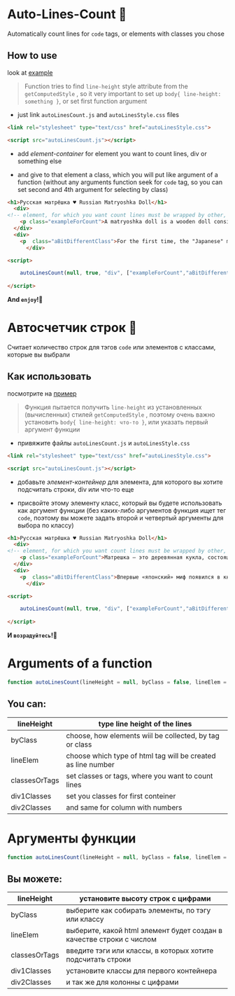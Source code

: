 # Auto-Lines-Count 🔢
Automatically count lines for `code` tags, or elements with classes you chose

## How to use
look at [example](https://github.com/NudeUnicorn/Auto-Lines-Count/tree/main/Example)

> Function tries to find `line-height` style attribute from the `getComputedStyle` , so it very important to set up `body{ line-height: something }`, or set first function argument


- just link `autoLinesCount.js` and `autoLinesStyle.css` files

```html
<link rel="stylesheet" type="text/css" href="autoLinesStyle.css">

<script src="autoLinesCount.js"></script>
```

- add *element-container* for element you want to count lines, div or something else

- and give to that element a class, which you will put like argument of a function
(without any arguments function seek for `code` tag, so you can set second and 4th argument for selecting by class)

```html
<h1>Русская матрёшка ♥ Russian Matryoshka Doll</h1>
  <div> 
<!-- element, for which you want count lines must be wrapped by other, for example div or everithing else -->
    <p class="exampleForCount">A matryoshka doll is a wooden doll consisting of two separable parts, inside which there are dolls of the same shape, but smaller, inserted one into the other. The smallest of the dolls does not separate. The outer surface of each of the dolls is painted</p>
  </div>
  <div>
    <p  class="aBitDifferentClass">For the first time, the "Japanese" myth appeared in the book "Matryoshka" by authors E. Mozhaeva and A. Heifitz, published in 1969. He was eagerly picked up by Japanese researchers, despite the fact that no Fukuruma deity exists, Daruma and Kokeshi dolls are not detachable, and Elizaveta Mamontova has never been to Japan. The version about the "Seven Gods of Happiness" was taken from some Japanese Internet site and added without verification by Professor Meshcheryakov to his lecture on the history of cultural ties between Russia and Japan, from where it then got into Wikipedia </p>
      </div>

<script>

    autoLinesCount(null, true, "div", ["exampleForCount","aBitDifferentClass"]);
    
</script>
```

**And `enjoy`!🎉**

# Автосчетчик строк 🔢
Считает количество строк для тэгов `code` или элементов с классами, которые вы выбрали

## Как использовать
посмотрите на [пример](https://github.com/NudeUnicorn/Auto-Lines-Count/tree/main/Example)

> Функция пытается получить `line-height` из установленных (вычисленных) стилей `getComputedStyle` , поэтому очень важно установить `body{ line-height: что-то }`, или указать первый аргумент функции

- привяжите файлы `autoLinesCount.js` и `autoLinesStyle.css`

```html
<link rel="stylesheet" type="text/css" href="autoLinesStyle.css">

<script src="autoLinesCount.js"></script>
```

- добавьте *элемент-контейнер* для элемента, для которого вы хотите подсчитать строки, div или что-то еще

- присвойте этому элементу класс, который вы будете использовать как аргумент функции
(без каких-либо аргументов функция ищет тег `code`, поэтому вы можете задать второй и четвертый аргументы для выбора по классу)

```html
<h1>Русская матрёшка ♥ Russian Matryoshka Doll</h1>
  <div> 
<!-- element, for which you want count lines must be wrapped by other, for example div or everithing else -->
    <p class="exampleForCount">Матрешка — это деревянная кукла, состоящая из двух разъединяемых частей, внутри которой находятся куклы такой же формы, но меньшего размера, вставленные одна в другую. Самая маленькая из кукол не разъединяется. Внешняя поверхность каждой из кукол раскрашена</p>
  </div>
  <div>
    <p  class="aBitDifferentClass">Впервые «японский» миф появился в книге «Матрешка» авторов Е. Можаевой и А. Хейфица, изданной в 1969 году. Он был охотно подхвачен японскими исследователями, несмотря на то, что никакого божества Фукурумы не существует, куклы Дарума и Кокэси не являются разъемными, а Елизавета Мамонтова никогда не бывала в Японии. Версия про «Семь богов счастья» была взята с какого-то японского интернет-сайта и без проверки добавлена профессором Мещеряковым в свою лекцию об истории культурных связей между Россией и Японией, откуда затем попала в Википедию. </p>
      </div>

<script>

    autoLinesCount(null, true, "div", ["exampleForCount","aBitDifferentClass"]);
    
</script>
```

**И `возрадуйтесь`!🎉**


# Arguments of a function

```js
function autoLinesCount(lineHeight = null, byClass = false, lineElem = "div", classesOrTags = ["code"], div1Classes = ["row"], div2Classes = ["column","autoLineColumn"]) {...}
```
## You can:

|lineHeight|type line height of the lines|
| --- | ---- |
|byClass|choose, how elements wiil be collected, by tag or class|
| lineElem|choose which type of html tag will be created as line number|
| classesOrTags  | set classes or tags, where you want to count lines  |
| div1Classes  | set you classes for first conteiner |
| div2Classes  | and same for column with numbers | 


# Аргументы функции

```js
function autoLinesCount(lineHeight = null, byClass = false, lineElem = "div", classesOrTags = ["code"], div1Classes = ["row"], div2Classes = ["column","autoLineColumn"]) {...}
```
## Вы можете:

|lineHeight|установите высоту строк с цифрами|
| --- | ---- |
|byClass|выберите как собирать элементы, по тэгу или классу|
| lineElem|выберите, какой html элемент будет создан в качестве строки с числом|
| classesOrTags  | введите тэги или классы, в которых хотите подсчитать строки  |
| div1Classes  | установите классы для первого контейнера |
| div2Classes  | и так же для колонны с цифрами | 

